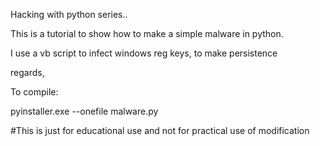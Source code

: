 Hacking with python series..

This is a tutorial to show how to make a simple malware in python.

I use a vb script to infect windows reg keys, to make persistence



regards,


To compile:

pyinstaller.exe --onefile malware.py

#This is just for educational use and not for practical use of modification


